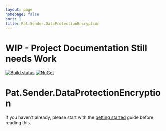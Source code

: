 ```yaml
---
layout: page
homepage: false
sort: 1
title: Pat.Sender.DataProtectionEncryption
---
```


# WIP - Project Documentation Still needs Work
[![Build status](https://ci.appveyor.com/api/projects/status/v5evinrotlovypk4?svg=true)](https://ci.appveyor.com/project/ilivewithian/pat-sender-dataprotectionencryption)
[![NuGet](https://img.shields.io/nuget/v/Pat.Sender.DataProtectionEncryption.svg)](https://www.nuget.org/packages/Pat.Sender.DataProtectionEncryption/)

# Pat.Sender.DataProtectionEncryption

If you haven't already, please start with the [getting started](/docs/) guide before reading this.
